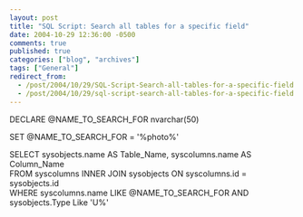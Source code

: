 ```yaml
---
layout: post
title: "SQL Script: Search all tables for a specific field"
date: 2004-10-29 12:36:00 -0500
comments: true
published: true
categories: ["blog", "archives"]
tags: ["General"]
redirect_from: 
  - /post/2004/10/29/SQL-Script-Search-all-tables-for-a-specific-field
  - /post/2004/10/29/sql-script-search-all-tables-for-a-specific-field
---
```

<!-- more -->
<P>DECLARE @NAME_TO_SEARCH_FOR nvarchar(50)</P>
<P>SET @NAME_TO_SEARCH_FOR = '%photo%'</P>
<P>SELECT&nbsp;sysobjects.name AS Table_Name, syscolumns.name AS Column_Name <BR>FROM syscolumns INNER JOIN sysobjects ON syscolumns.id = sysobjects.id<BR>WHERE syscolumns.name LIKE @NAME_TO_SEARCH_FOR AND sysobjects.Type Like 'U%'</P>
